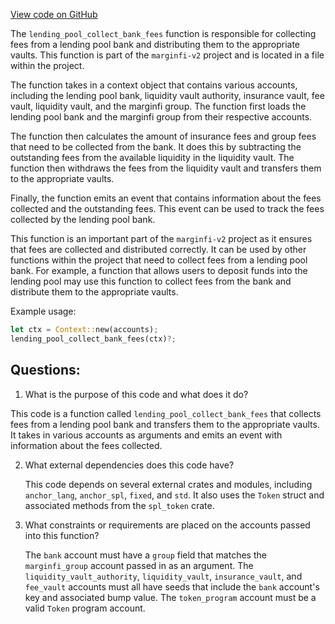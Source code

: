 [View code on GitHub](https://github.com/mrgnlabs/marginfi-v2/src/instructions/marginfi_group/collect_bank_fees.rs)

The `lending_pool_collect_bank_fees` function is responsible for collecting fees from a lending pool bank and distributing them to the appropriate vaults. This function is part of the `marginfi-v2` project and is located in a file within the project.

The function takes in a context object that contains various accounts, including the lending pool bank, liquidity vault authority, insurance vault, fee vault, liquidity vault, and the marginfi group. The function first loads the lending pool bank and the marginfi group from their respective accounts.

The function then calculates the amount of insurance fees and group fees that need to be collected from the bank. It does this by subtracting the outstanding fees from the available liquidity in the liquidity vault. The function then withdraws the fees from the liquidity vault and transfers them to the appropriate vaults.

Finally, the function emits an event that contains information about the fees collected and the outstanding fees. This event can be used to track the fees collected by the lending pool bank.

This function is an important part of the `marginfi-v2` project as it ensures that fees are collected and distributed correctly. It can be used by other functions within the project that need to collect fees from a lending pool bank. For example, a function that allows users to deposit funds into the lending pool may use this function to collect fees from the bank and distribute them to the appropriate vaults.

Example usage:

```rust
let ctx = Context::new(accounts);
lending_pool_collect_bank_fees(ctx)?;
```
## Questions: 
 1. What is the purpose of this code and what does it do?
   
   This code is a function called `lending_pool_collect_bank_fees` that collects fees from a lending pool bank and transfers them to the appropriate vaults. It takes in various accounts as arguments and emits an event with information about the fees collected.

2. What external dependencies does this code have?
   
   This code depends on several external crates and modules, including `anchor_lang`, `anchor_spl`, `fixed`, and `std`. It also uses the `Token` struct and associated methods from the `spl_token` crate.

3. What constraints or requirements are placed on the accounts passed into this function?
   
   The `bank` account must have a `group` field that matches the `marginfi_group` account passed in as an argument. The `liquidity_vault_authority`, `liquidity_vault`, `insurance_vault`, and `fee_vault` accounts must all have seeds that include the `bank` account's key and associated bump value. The `token_program` account must be a valid `Token` program account.